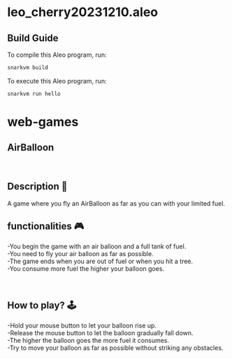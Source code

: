 # leo_cherry20231210.aleo

## Build Guide

To compile this Aleo program, run:
```bash
snarkvm build
```

To execute this Aleo program, run:
```bash
snarkvm run hello
```
# web-games

AirBalloon
---

<br>

## **Description 📃**
<!-- add your game description here  -->
A game where you fly an AirBalloon as far as you can with your limited fuel.


## **functionalities 🎮**
<!-- add functionalities over here -->
-You begin the game with an air balloon and a full tank of fuel. <br>
-You need to fly your air balloon as far as possible. <br>
-The game ends when you are out of fuel or when you hit a tree. <br>
-You consume more fuel the higher your balloon goes. <br>

<br>

## **How to play? 🕹️**
<!-- add the steps how to play games -->
-Hold your mouse button to let your balloon rise up. <br>
-Release the mouse button to let the balloon gradually fall down. <br>
-The higher the balloon goes the more fuel it consumes. <br>
-Try to move your balloon as far as possible without striking any obstacles. <br>

